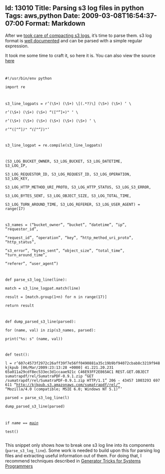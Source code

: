 Id: 13010
Title: Parsing s3 log files in python
Tags: aws,python
Date: 2009-03-08T16:54:37-07:00
Format: Markdown
--------------
After we [took care of compacting s3
logs](/article/Compacting-s3-aws-logs.html), it’s time to parse them. s3
log format is [well
documented](http://docs.amazonwebservices.com/AmazonS3/latest/index.html?LogFormat.html)
and can be parsed with a simple regular expression.

It took me some time to craft it, so here it is. You can also view the
source
[here](http://code.google.com/p/kjk/source/browse/trunk/scripts/test_parse_s3_log.py)

<code>\
\#!/usr/bin/env python\
import re

s3\_line\_logpats = r’(\\S+) (\\S+) \\[(.\*?)\\] (\\S+) (\\S+) ‘ \\\
 r’(\\S+) (\\S+) (\\S+) “([\^”]+)" ‘ \\\
 r’(\\S+) (\\S+) (\\S+) (\\S+) (\\S+) (\\S+) ‘ \\\
 r’“([\^”]*)" “([\^”]*)"’

s3\_line\_logpat = re.compile(s3\_line\_logpats)

(S3\_LOG\_BUCKET\_OWNER, S3\_LOG\_BUCKET, S3\_LOG\_DATETIME,
S3\_LOG\_IP,\
S3\_LOG\_REQUESTOR\_ID, S3\_LOG\_REQUEST\_ID, S3\_LOG\_OPERATION,
S3\_LOG\_KEY,\
S3\_LOG\_HTTP\_METHOD\_URI\_PROTO, S3\_LOG\_HTTP\_STATUS,
S3\_LOG\_S3\_ERROR,\
S3\_LOG\_BYTES\_SENT, S3\_LOG\_OBJECT\_SIZE, S3\_LOG\_TOTAL\_TIME,\
S3\_LOG\_TURN\_AROUND\_TIME, S3\_LOG\_REFERER, S3\_LOG\_USER\_AGENT) =
range(17)

s3\_names = (“bucket\_owner”, “bucket”, “datetime”, “ip”,
“requestor\_id”,\
“request\_id”, “operation”, “key”, “http\_method\_uri\_proto”,
“http\_status”,\
“s3\_error”, “bytes\_sent”, “object\_size”, “total\_time”,
“turn\_around\_time”,\
“referer”, “user\_agent”)

def parse\_s3\_log\_line(line):\
 match = s3\_line\_logpat.match(line)\
 result = [match.group(1+n) for n in range(17)]\
 return result

def dump\_parsed\_s3\_line(parsed):\
 for (name, val) in zip(s3\_names, parsed):\
 print("%s: s" (name, val))

def test():\
 l = r’607c4573f2972c26aff39f7e56ff0490881a35c19b9bf94072cbab8c3219f948
kjkpub [06/Mar/2009:23:13:28 +0000] 41.221.20.231
65a011a29cdf8ec533ec3d1ccaae921c C46E93FF2E865AC1 REST.GET.OBJECT
sumatrapdf/rel/SumatraPDF-0.9.1.zip “GET
/sumatrapdf/rel/SumatraPDF-0.9.1.zip HTTP/1.1” 206 - 43457 1003293 697
611 “http://kjkpub.s3.amazonaws.com/sumatrapdf/rel/” “Mozilla/4.0
(compatible; MSIE 6.0; Windows NT 5.1)”’\
 parsed = parse\_s3\_log\_line(l)\
 dump\_parsed\_s3\_line(parsed)

if *name* == [*main*]()\
 test()\
</code>

This snippet only shows how to break one s3 log line into its components
(`parse_s3_log_line`). Some work is needed to build upon this for
parsing log files and extracting useful information out of them. For
doing that, I recommend techniques described in [Generator Tricks for
Systems Programmers](http://www.dabeaz.com/generators-uk/)
